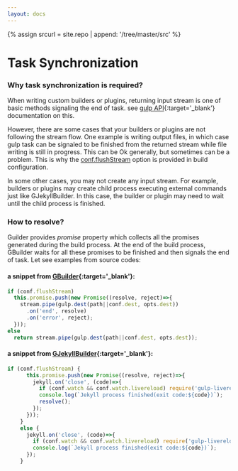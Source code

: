 ```yaml
---
layout: docs
---
```

{% assign srcurl = site.repo | append: '/tree/master/src' %}

# Task Synchronization

### Why task synchronization is required?
When writing custom builders or plugins, returning input stream is one of basic methods signaling the end of task. see [gulp API](https://github.com/gulpjs/gulp/blob/4.0/docs/API.md){:target='_blank'} documentation on this.<br>

However, there are some cases that your builders or plugins are not following the stream flow. One example is writing output files, in which case gulp task can be signaled to be finished from the returned stream while file writing is still in progress. This can be Ok generally, but sometimes can be a problem. This is why the [conf.flushStream]({{site.baseurl}}/builders/using-builders#flushStream) option is provided in build configuration.

In some other cases, you may not create any input stream. For example, builders or plugins may create child process executing external commands just like GJekyllBuilder. In this case, the builder or plugin may need to wait until the child process is finished. 
 

### How to resolve?
Guilder provides *promise* property which collects all the promises generated during the build process. At the end of the build process, GBuilder waits for all these promises to be finished and then signals the end of task. Let see examples from source codes:<br>

#### a snippet from [GBuilder]({{srcurl}}/builders/GBuilder.js){:target='_blank'}:
```javascript
if (conf.flushStream)
  this.promise.push(new Promise((resolve, reject)=>{
    stream.pipe(gulp.dest(path||conf.dest, opts.dest))
      .on('end', resolve)
      .on('error', reject);
  }));
else
  return stream.pipe(gulp.dest(path||conf.dest, opts.dest));
```

#### a snippet from [GJekyllBuilder]({{srcurl}}/builders/GJekyllBuilder.js){:target='_blank'}:
```javascript
if (conf.flushStream) {
      this.promise.push(new Promise((resolve, reject)=>{
        jekyll.on('close', (code)=>{
          if (conf.watch && conf.watch.livereload) require('gulp-livereload').changed(conf.src || '.');
          console.log(`Jekyll process finished(exit code:${code})`);
          resolve();
        });
      }));
    }
    else {
      jekyll.on('close', (code)=>{
        if (conf.watch && conf.watch.livereload) require('gulp-livereload').changed(conf.src || '.');
        console.log(`Jekyll process finished(exit code:${code})`);
      });
    }
```
